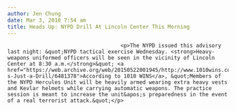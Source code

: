 ```yaml
---
author: Jen Chung
date: Mar 3, 2010 7:54 am
title: Heads Up: NYPD Drill At Lincoln Center This Morning
---
```


	
										<p>The NYPD issued this advisory last night: &quot;NYPD tactical exercise Wednesday. <strong>Heavy-weapons uniformed officers will be seen in the vicinity of Lincoln Center at 8:30 a.m.</strong>&quot; <a href="https://web.archive.org/web/20150522001945/http://www.1010wins.com/It-s-Just-a-Drill/6481378">According to 1010 WINS</a>, &quot;Members of the NYPD Hercules Unit will be heavily armed wearing extra heavy vests and Kevlar helmets while carrying automatic weapons. The practice session is meant to increase the unit&apos;s preparedness in the event of a real terrorist attack.&quot;</p>					
										
									
				